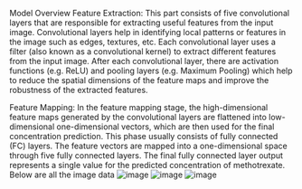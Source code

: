 Model Overview
Feature Extraction:
This part consists of five convolutional layers that are responsible for extracting useful features from the input image. Convolutional layers help in identifying local patterns or features in the image such as edges, textures, etc.
Each convolutional layer uses a filter (also known as a convolutional kernel) to extract different features from the input image.
After each convolutional layer, there are activation functions (e.g. ReLU) and pooling layers (e.g. Maximum Pooling) which help to reduce the spatial dimensions of the feature maps and improve the robustness of the extracted features.

Feature Mapping:
In the feature mapping stage, the high-dimensional feature maps generated by the convolutional layers are flattened into low-dimensional one-dimensional vectors, which are then used for the final concentration prediction.
This phase usually consists of fully connected (FC) layers. The feature vectors are mapped into a one-dimensional space through five fully connected layers.
The final fully connected layer output represents a single value for the predicted concentration of methotrexate. 
Below are all the image data
![image](https://github.com/user-attachments/assets/d5bbb931-cb8e-450a-b00a-e73a564a05f3)
![image](https://github.com/user-attachments/assets/c8c7ef08-d8d6-4445-b8ac-4d05d2d753b6)
![image](https://github.com/user-attachments/assets/f2c5cd56-df09-4dbc-a4ee-59e63974ea67)
